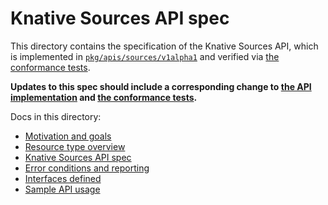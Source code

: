 # Knative Sources API spec

This directory contains the specification of the Knative Sources API, which is
implemented in [`pkg/apis/sources/v1alpha1`](/pkg/apis/sources/v1alpha1) and
verified via [the conformance tests](/test/conformance).

**Updates to this spec should include a corresponding change to
[the API implementation](/pkg/apis/sources/v1alpha1) and
[the conformance tests](/test/conformance).**

Docs in this directory:

- [Motivation and goals](motivation.md)
- [Resource type overview](overview.md)
- [Knative Sources API spec](spec.md)
- [Error conditions and reporting](errors.md)
- [Interfaces defined](interfaces.md)
- [Sample API usage](normative_examples.md)
